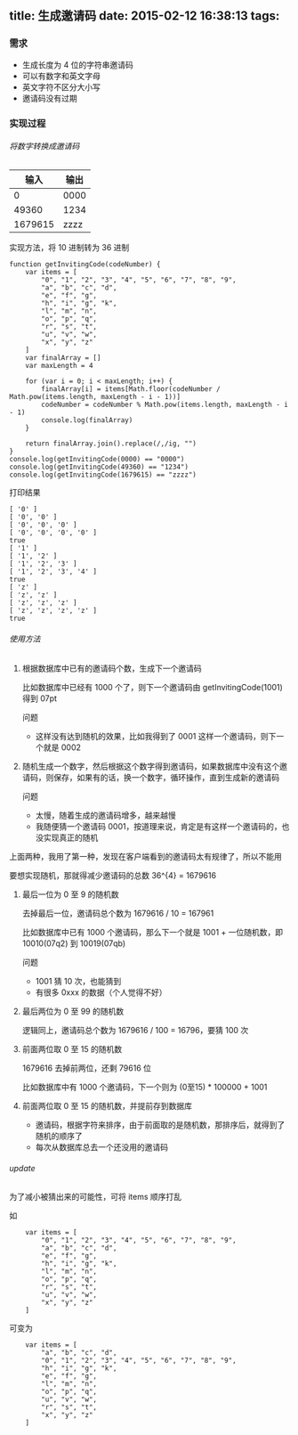 title: 生成邀请码
date: 2015-02-12 16:38:13
tags:
---
### 需求

* 生成长度为 4 位的字符串邀请码
* 可以有数字和英文字母
* 英文字符不区分大小写
* 邀请码没有过期



### 实现过程
###### 将数字转换成邀请码

输入 | 输出
------------ | -------------
0 | 0000
49360 | 1234
1679615 | zzzz

实现方法，将 10 进制转为 36 进制

```
function getInvitingCode(codeNumber) {
    var items = [
        "0", "1", "2", "3", "4", "5", "6", "7", "8", "9",
        "a", "b", "c", "d",
        "e", "f", "g",
        "h", "i", "g", "k",
        "l", "m", "n",
        "o", "p", "q",
        "r", "s", "t",
        "u", "v", "w",
        "x", "y", "z"
    ]
    var finalArray = []
    var maxLength = 4

    for (var i = 0; i < maxLength; i++) {
        finalArray[i] = items[Math.floor(codeNumber / Math.pow(items.length, maxLength - i - 1))]
        codeNumber = codeNumber % Math.pow(items.length, maxLength - i - 1)
        console.log(finalArray)
    }

    return finalArray.join().replace(/,/ig, "")
}
console.log(getInvitingCode(0000) == "0000")
console.log(getInvitingCode(49360) == "1234")
console.log(getInvitingCode(1679615) == "zzzz")
```

打印结果

```
[ '0' ]
[ '0', '0' ]
[ '0', '0', '0' ]
[ '0', '0', '0', '0' ]
true
[ '1' ]
[ '1', '2' ]
[ '1', '2', '3' ]
[ '1', '2', '3', '4' ]
true
[ 'z' ]
[ 'z', 'z' ]
[ 'z', 'z', 'z' ]
[ 'z', 'z', 'z', 'z' ]
true
```

###### 使用方法

1. 根据数据库中已有的邀请码个数，生成下一个邀请码

	比如数据库中已经有 1000 个了，则下一个邀请码由 getInvitingCode(1001) 得到 07pt
	
	问题
	
	* 这样没有达到随机的效果，比如我得到了 0001 这样一个邀请码，则下一个就是 0002
	
2. 随机生成一个数字，然后根据这个数字得到邀请码，如果数据库中没有这个邀请码，则保存，如果有的话，换一个数字，循环操作，直到生成新的邀请码
	
	问题
	
	* 太慢，随着生成的邀请码增多，越来越慢
	* 我随便猜一个邀请码 0001，按道理来说，肯定是有这样一个邀请码的，也没实现真正的随机

上面两种，我用了第一种，发现在客户端看到的邀请码太有规律了，所以不能用

要想实现随机，那就得减少邀请码的总数 36^{4} = 1679616

1. 最后一位为 0 至 9 的随机数
	
	去掉最后一位，邀请码总个数为 1679616 / 10 = 167961
	
	比如数据库中已有 1000 个邀请码，那么下一个就是 1001 + 一位随机数，即 10010(07q2) 到 10019(07qb)
	
	问题	
	
	* 1001 猜 10 次，也能猜到
	* 有很多 0xxx 的数据（个人觉得不好）

2. 最后两位为 0 至 99 的随机数
	
	逻辑同上，邀请码总个数为 1679616 / 100 = 16796，要猜 100 次

3. 前面两位取 0 至 15 的随机数
 
	1679616 去掉前两位，还剩 79616 位
	
	比如数据库中有 1000 个邀请码，下一个则为 (0至15) * 100000 + 1001

4. 前面两位取 0 至 15 的随机数，并提前存到数据库
	
	* 邀请码，根据字符来排序，由于前面取的是随机数，那排序后，就得到了随机的顺序了
	* 每次从数据库总去一个还没用的邀请码
	
###### update

为了减小被猜出来的可能性，可将 items 顺序打乱

如

```
    var items = [
        "0", "1", "2", "3", "4", "5", "6", "7", "8", "9",
        "a", "b", "c", "d",
        "e", "f", "g",
        "h", "i", "g", "k",
        "l", "m", "n",
        "o", "p", "q",
        "r", "s", "t",
        "u", "v", "w",
        "x", "y", "z"
    ]
```

可变为 

```
    var items = [
        "a", "b", "c", "d",
        "0", "1", "2", "3", "4", "5", "6", "7", "8", "9",
        "h", "i", "g", "k",
        "e", "f", "g",
        "l", "m", "n",
        "o", "p", "q",
        "u", "v", "w",
        "r", "s", "t",
        "x", "y", "z"
    ]
```